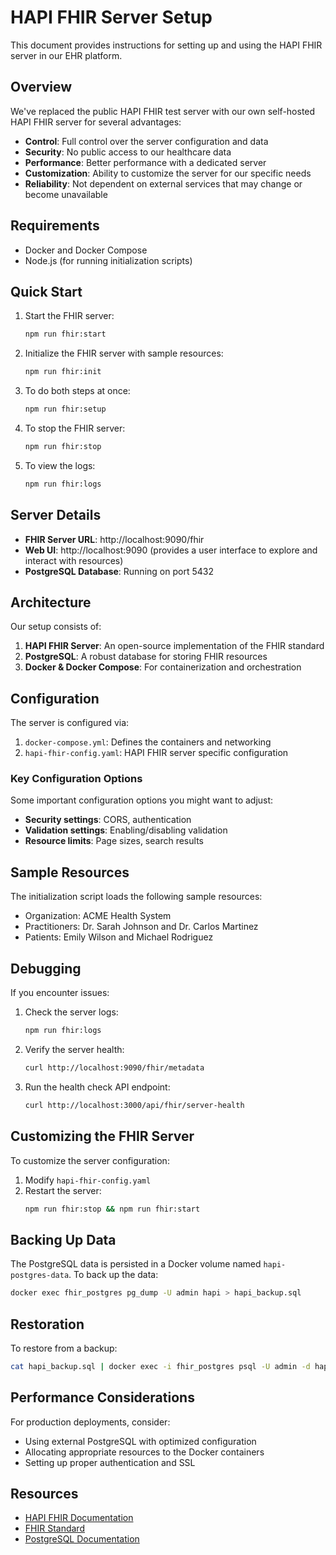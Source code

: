 # HAPI FHIR Server Setup

This document provides instructions for setting up and using the HAPI FHIR server in our EHR platform.

## Overview

We've replaced the public HAPI FHIR test server with our own self-hosted HAPI FHIR server for several advantages:

- **Control**: Full control over the server configuration and data
- **Security**: No public access to our healthcare data
- **Performance**: Better performance with a dedicated server
- **Customization**: Ability to customize the server for our specific needs
- **Reliability**: Not dependent on external services that may change or become unavailable

## Requirements

- Docker and Docker Compose
- Node.js (for running initialization scripts)

## Quick Start

1. Start the FHIR server:
   ```bash
   npm run fhir:start
   ```

2. Initialize the FHIR server with sample resources:
   ```bash
   npm run fhir:init
   ```

3. To do both steps at once:
   ```bash
   npm run fhir:setup
   ```

4. To stop the FHIR server:
   ```bash
   npm run fhir:stop
   ```

5. To view the logs:
   ```bash
   npm run fhir:logs
   ```

## Server Details

- **FHIR Server URL**: http://localhost:9090/fhir
- **Web UI**: http://localhost:9090 (provides a user interface to explore and interact with resources)
- **PostgreSQL Database**: Running on port 5432

## Architecture

Our setup consists of:

1. **HAPI FHIR Server**: An open-source implementation of the FHIR standard
2. **PostgreSQL**: A robust database for storing FHIR resources
3. **Docker & Docker Compose**: For containerization and orchestration

## Configuration

The server is configured via:

1. `docker-compose.yml`: Defines the containers and networking
2. `hapi-fhir-config.yaml`: HAPI FHIR server specific configuration

### Key Configuration Options

Some important configuration options you might want to adjust:

- **Security settings**: CORS, authentication
- **Validation settings**: Enabling/disabling validation
- **Resource limits**: Page sizes, search results

## Sample Resources

The initialization script loads the following sample resources:

- Organization: ACME Health System
- Practitioners: Dr. Sarah Johnson and Dr. Carlos Martinez
- Patients: Emily Wilson and Michael Rodriguez

## Debugging

If you encounter issues:

1. Check the server logs:
   ```bash
   npm run fhir:logs
   ```

2. Verify the server health:
   ```bash
   curl http://localhost:9090/fhir/metadata
   ```

3. Run the health check API endpoint:
   ```bash
   curl http://localhost:3000/api/fhir/server-health
   ```

## Customizing the FHIR Server

To customize the server configuration:

1. Modify `hapi-fhir-config.yaml`
2. Restart the server:
   ```bash
   npm run fhir:stop && npm run fhir:start
   ```

## Backing Up Data

The PostgreSQL data is persisted in a Docker volume named `hapi-postgres-data`. To back up the data:

```bash
docker exec fhir_postgres pg_dump -U admin hapi > hapi_backup.sql
```

## Restoration

To restore from a backup:

```bash
cat hapi_backup.sql | docker exec -i fhir_postgres psql -U admin -d hapi
```

## Performance Considerations

For production deployments, consider:

- Using external PostgreSQL with optimized configuration
- Allocating appropriate resources to the Docker containers
- Setting up proper authentication and SSL

## Resources

- [HAPI FHIR Documentation](https://hapifhir.io/hapi-fhir/docs/)
- [FHIR Standard](https://hl7.org/FHIR/)
- [PostgreSQL Documentation](https://www.postgresql.org/docs/) 
